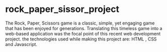 # rock_paper_sissor_project
The Rock, Paper, Scissors game is a classic, simple, yet engaging game that has been enjoyed for generations. Translating this timeless game into a web-based application was the focal point of this recent web development project.
the technologies used  while making this project are: HTML , CSS and Javascript.
